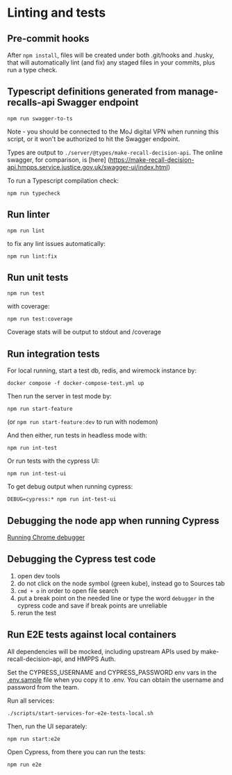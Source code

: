 # Linting and tests

## Pre-commit hooks
After `npm install`, files will be created under both .git/hooks and .husky, that will automatically lint (and fix) any staged files in your commits, plus run a type check.

## Typescript definitions generated from manage-recalls-api Swagger endpoint
```
npm run swagger-to-ts
```

Note - you should be connected to the MoJ digital VPN when running this script, or it won't be authorized to hit the Swagger endpoint.

Types are output to `./server/@types/make-recall-decision-api`.
The online swagger, for comparison, is [here]
(https://make-recall-decision-api.hmpps.service.justice.gov.uk/swagger-ui/index.html)

To run a Typescript compilation check:
```
npm run typecheck
```

## Run linter

`npm run lint`

to fix any lint issues automatically:

`npm run lint:fix`

## Run unit tests

`npm run test`

with coverage:

`npm run test:coverage`

Coverage stats will be output to stdout and /coverage

## Run integration tests

For local running, start a test db, redis, and wiremock instance by:

```
docker compose -f docker-compose-test.yml up
```

Then run the server in test mode by:

```
npm run start-feature
```

(or `npm run start-feature:dev` to run with nodemon)

And then either, run tests in headless mode with:

```
npm run int-test
```

Or run tests with the cypress UI:

```
npm run int-test-ui
```

To get debug output when running cypress:

`DEBUG=cypress:* npm run int-test-ui`

## Debugging the node app when running Cypress
[Running Chrome debugger](./running-app.md#debugging-in-chrome-developer-tools)

## Debugging the Cypress test code
1. open dev tools
2. do not click on the node symbol (green kube), instead go to Sources tab
3. `cmd + o` in order to open file search
4. put a break point on the needed line or type the word `debugger` in the cypress code and save if break points are unreliable 
5. rerun the test 

## Run E2E tests against local containers
All dependencies will be mocked, including upstream APIs used by make-recall-decision-api, and HMPPS Auth.

Set the CYPRESS_USERNAME and CYPRESS_PASSWORD env vars in the [.env.sample](./.env.sample) file when you copy it to .env. You can obtain the username and password from the team.

Run all services:
```
./scripts/start-services-for-e2e-tests-local.sh
```

Then, run the UI separately:
```
npm run start:e2e
```

Open Cypress, from there you can run the tests:
```
npm run e2e
```

